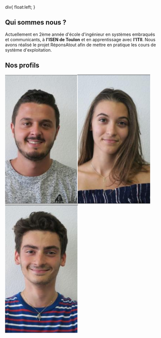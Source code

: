<head>
  <meta charset="utf-8" />
  <title>Nous connaître</title>
  
  div{
    float:left;
  }
</head>


## Qui sommes nous ?
Actuellement en 2ème année d'école d'ingénieur en systèmes embraqués et communicants, à **l'ISEN de Toulon** et en apprentissage avec **l'ITII**. Nous avons réalisé le projet RéponsAtout afin de mettre en pratique les cours de système d'exploitation. 


## Nos profils


<div><img src="../Images/Alexis.PNG"/><img src="../Images/Eva.PNG"/><img src="../Images/Matteo.PNG"/></div>
